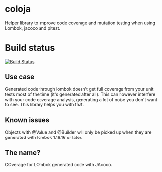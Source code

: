 # coloja
Helper library to improve code coverage and mutation testing when using Lombok, jacoco and pitest.

# Build status

[![Build Status](https://travis-ci.org/WCC-Group/coloja.svg?branch=master)](https://travis-ci.org/WCC-Group/coloja)

## Use case

Generated code through lombok doesn't get full coverage from your unit tests most of the time (it's generated after all). This can however interfere with your code coverage analysis, generating a lot of noise you don't want to see. This library helps you with that.

## Known issues

Objects with @Value and @Builder will only be picked up when they are generated with lombok 1.16.16 or later.

## The name?

COverage for LOmbok generated code with JAcoco.
